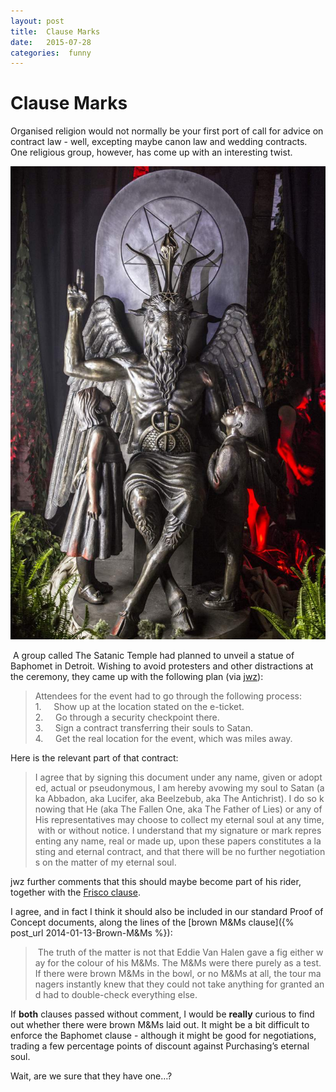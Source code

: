 ```yaml
---
layout: post
title:  Clause Marks 
date:   2015-07-28 
categories:  funny 
---
```


# Clause Marks


Organised religion would not normally be your first port of call for advice on contract law - well, excepting maybe canon law and wedding contracts. One religious group, however, has come up with an interesting twist.

![](/images/unknown_filename.73.jpeg)

 A group called The Satanic Temple had planned to unveil a statue of Baphomet in Detroit. Wishing to avoid protesters and other distractions at the ceremony, they came up with the following plan (via [jwz](http://www.jwz.org/blog/2015/07/baphomet-unveils-his-fearsome-troll-aspect/)):  

> Attendees for the event had to go through the following process:
> 1.     Show up at the location stated on the e-ticket.
> 2.     Go through a security checkpoint there.
> 3.     Sign a contract transferring their souls to Satan.
> 4.     Get the real location for the event, which was miles away. 

Here is the relevant part of that contract: 

> I agree that by signing this document under any name, given or adopted, actual or pseudonymous, I am hereby avowing my soul to Satan (aka Abbadon, aka Lucifer, aka Beelzebub, aka The Antichrist). I do so knowing that He (aka The Fallen One, aka The Father of Lies) or any of His representatives may choose to collect my eternal soul at any time, with or without notice. I understand that my signature or mark representing any name, real or made up, upon these papers constitutes a lasting and eternal contract, and that there will be no further negotiations on the matter of my eternal soul.

jwz further comments that this should maybe become part of his rider, together with the [Frisco clause](http://www.dnalounge.com/backstage/log/2012/09/29.html). 

I agree, and in fact I think it should also be included in our standard Proof of Concept documents, along the lines of the [brown M&Ms clause]({% post_url 2014-01-13-Brown-M&Ms %}): 

> The truth of the matter is not that Eddie Van Halen gave a fig either way for the colour of his M&Ms. The M&Ms were there purely as a test. If there were brown M&Ms in the bowl, or no M&Ms at all, the tour managers instantly knew that they could not take anything for granted and had to double-check everything else. 

If **both** clauses passed without comment, I would be **really** curious to find out whether there were brown M&Ms laid out. It might be a bit difficult to enforce the Baphomet clause - although it might be good for negotiations, trading a few percentage points of discount against Purchasing’s eternal soul. 

Wait, are we sure that they have one…?

           